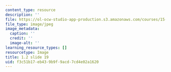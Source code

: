 ```yaml
---
content_type: resource
description: ''
file: https://ol-ocw-studio-app-production.s3.amazonaws.com/courses/15-s21-nuts-and-bolts-of-business-plans-january-iap-2014/f3c51b17eb439b9f9acd7cd4e02a1620_1.2_slide_19.jpg
file_type: image/jpeg
image_metadata:
  caption: ''
  credit: ''
  image-alt: ''
learning_resource_types: []
resourcetype: Image
title: 1.2 slide 19
uid: f3c51b17-eb43-9b9f-9acd-7cd4e02a1620
---
```

